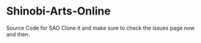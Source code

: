 Shinobi-Arts-Online
===================

Source Code for SAO
Clone it and make sure to check the issues page now and then.
